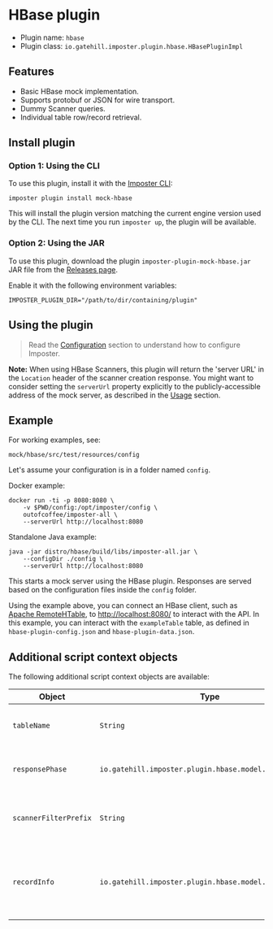 # HBase plugin

* Plugin name: `hbase`
* Plugin class: `io.gatehill.imposter.plugin.hbase.HBasePluginImpl`

## Features

* Basic HBase mock implementation.
* Supports protobuf or JSON for wire transport.
* Dummy Scanner queries.
* Individual table row/record retrieval.

## Install plugin

### Option 1: Using the CLI

To use this plugin, install it with the [Imposter CLI](./run_imposter_cli.md):

    imposter plugin install mock-hbase

This will install the plugin version matching the current engine version used by the CLI. The next time you run `imposter up`, the plugin will be available.

### Option 2: Using the JAR

To use this plugin, download the plugin `imposter-plugin-mock-hbase.jar` JAR file from the [Releases page](https://github.com/outofcoffee/imposter/releases).

Enable it with the following environment variables:

    IMPOSTER_PLUGIN_DIR="/path/to/dir/containing/plugin"

## Using the plugin

> Read the [Configuration](configuration.md) section to understand how to configure Imposter.

**Note:** When using HBase Scanners, this plugin will return the 'server URL' in the `Location` header of the scanner creation response. You might want to consider setting the `serverUrl` property explicitly to the publicly-accessible address of the mock server, as described in the [Usage](usage.md) section.

## Example

For working examples, see:

    mock/hbase/src/test/resources/config

Let's assume your configuration is in a folder named `config`.

Docker example:

    docker run -ti -p 8080:8080 \
        -v $PWD/config:/opt/imposter/config \
        outofcoffee/imposter-all \
        --serverUrl http://localhost:8080

Standalone Java example:

    java -jar distro/hbase/build/libs/imposter-all.jar \
        --configDir ./config \
        --serverUrl http://localhost:8080

This starts a mock server using the HBase plugin. Responses are served based on the configuration files
inside the `config` folder.

Using the example above, you can connect an HBase client, such as [Apache RemoteHTable](https://hbase.apache.org/0.94/apidocs/org/apache/hadoop/hbase/rest/client/RemoteHTable.html), to [http://localhost:8080/](http://localhost:8080/) to interact with the API. In this example, you can interact with the `exampleTable` table, as defined in `hbase-plugin-config.json` and `hbase-plugin-data.json`.

## Additional script context objects

The following additional script context objects are available:

| Object                | Type                                                    | Description                                                              |
|-----------------------|---------------------------------------------------------|--------------------------------------------------------------------------|
| `tableName`           | `String`                                                | The name of the HBase table.                                             |
| `responsePhase`       | `io.gatehill.imposter.plugin.hbase.model.ResponsePhase` | The type of response being served.                                       |
| `scannerFilterPrefix` | `String`                                                | The prefix from the filter of the result scanner.                        |
| `recordInfo`          | `io.gatehill.imposter.plugin.hbase.model.RecordInfo`    | Information about the requested record, if a single record is requested. |
